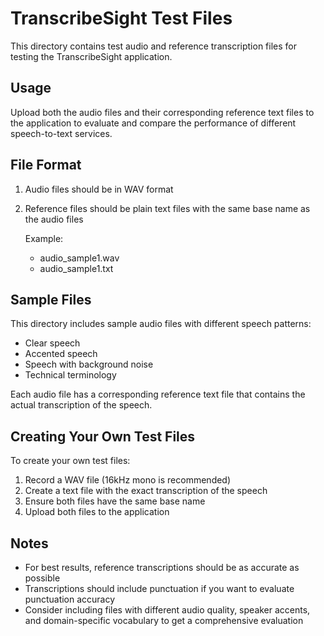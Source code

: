 # TranscribeSight Test Files

This directory contains test audio and reference transcription files for testing the TranscribeSight application.

## Usage

Upload both the audio files and their corresponding reference text files to the application to evaluate and compare the performance of different speech-to-text services.

## File Format

1. Audio files should be in WAV format
2. Reference files should be plain text files with the same base name as the audio files
   
   Example:
   - audio_sample1.wav
   - audio_sample1.txt

## Sample Files

This directory includes sample audio files with different speech patterns:
- Clear speech
- Accented speech
- Speech with background noise
- Technical terminology

Each audio file has a corresponding reference text file that contains the actual transcription of the speech.

## Creating Your Own Test Files

To create your own test files:

1. Record a WAV file (16kHz mono is recommended)
2. Create a text file with the exact transcription of the speech
3. Ensure both files have the same base name
4. Upload both files to the application

## Notes

- For best results, reference transcriptions should be as accurate as possible
- Transcriptions should include punctuation if you want to evaluate punctuation accuracy
- Consider including files with different audio quality, speaker accents, and domain-specific vocabulary to get a comprehensive evaluation